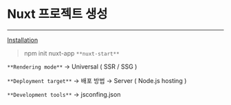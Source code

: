 # Nuxt 프로젝트 생성

---

[Installation](https://nuxtjs.org/docs/2.x/get-started/installation)

> npm init nuxt-app `**nuxt-start**`
> 

`**Rendering mode**` → Universal ( SSR / SSG )

`**Deployment target**` → 배포 방법 → Server ( Node.js hosting )

`**Development tools**` → jsconfing.json